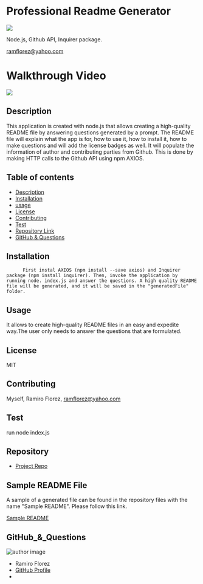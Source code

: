 # Professional Readme Generator
![](https://img.shields.io/apm/l/vim-mode) 

Node.js, Github API, Inquirer package.

ramflorez@yahoo.com

# Walkthrough Video

<img src = "Root/ProfGenRead.gif"> 

  
  
  ## Description 
  
  This application is created with node.js that allows creating a high-quality README file by answering questions generated by a prompt. The README file will explain what the app is for, how to use it, how to install it, how to make questions and will add the license badges as well. It will populate the information of author and contributing parties from Github. This is done by making HTTP calls to the Github API using npm AXIOS. 
  
  ## Table of contents
  
  - [Description](#Description)
  - [Installation](#Installation)
  - [usage](#usage)
  - [License](#License)
  - [Contributing](#Contributing)
  - [Test](#Test)
  - [Repository Link](#Repository)
  - [GitHub & Questions](#GitHub_&_Questions) 
  
  
  ## Installation
  
          First instal AXIOS (npm install --save axios) and Inquirer package (npm install inquirer). Then, invoke the application by running node. index.js and answer the questions. A high quality README file will be generated, and it will be saved in the "generatedFile" folder.
  
  ## Usage
  
  It allows to create high-quality README files in an easy and expedite way.The user only needs to answer the questions that are formulated.
  
  ## License
  
  MIT
  
  ## Contributing
  
  Myself, Ramiro Florez, ramflorez@yahoo.com
  
  ## Test
  
  run node index.js
  
  
  ## Repository
  
  - [Project Repo](https://github.com/ramflorez/Professional_Readme_Generator)
  
  ## Sample README File

  A sample of a generated file can be found in the repository files with the name "Sample README". Please follow this link.

  <a href="Sample_README.md"> Sample README</a>
  
  ## GitHub_&_Questions

  ![author image](https://avatars.githubusercontent.com/u/79117018?v=4)
  - Ramiro Florez
  - [GitHub Profile](https://github.com/ramflorez)
  - <null>
  
  